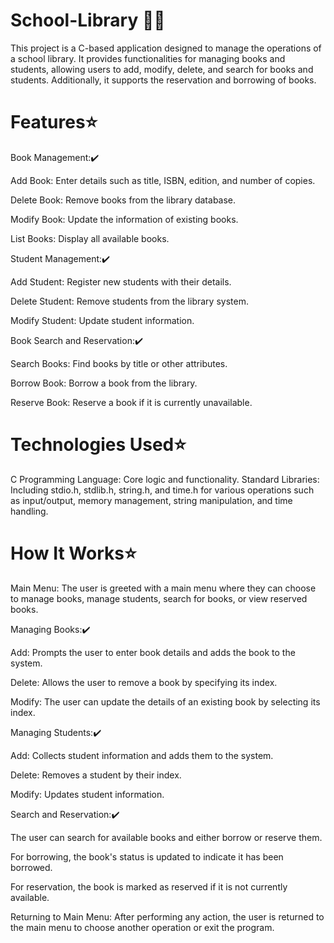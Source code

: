 # School-Library 📕✨
This project is a C-based application designed to manage the operations of a school library. It provides functionalities for managing books and students, allowing users to add, modify, delete, and search for books and students. Additionally, it supports the reservation and borrowing of books.

# Features⭐

Book Management:✔️

Add Book: Enter details such as title, ISBN, edition, and number of copies.

Delete Book: Remove books from the library database.

Modify Book: Update the information of existing books.

List Books: Display all available books.

Student Management:✔️

Add Student: Register new students with their details.

Delete Student: Remove students from the library system.

Modify Student: Update student information.

Book Search and Reservation:✔️

Search Books: Find books by title or other attributes.
 
Borrow Book: Borrow a book from the library.
 
Reserve Book: Reserve a book if it is currently unavailable.

# Technologies Used⭐
C Programming Language: Core logic and functionality.
Standard Libraries: Including stdio.h, stdlib.h, string.h, and time.h for various operations such as input/output, memory management, string manipulation, and time handling.

# How It Works⭐
Main Menu: The user is greeted with a main menu where they can choose to manage books, manage students, search for books, or view reserved books.

Managing Books:✔️

Add: Prompts the user to enter book details and adds the book to the system.

Delete: Allows the user to remove a book by specifying its index.

Modify: The user can update the details of an existing book by selecting its index.

Managing Students:✔️

Add: Collects student information and adds them to the system.

Delete: Removes a student by their index.

Modify: Updates student information.

Search and Reservation:✔️

The user can search for available books and either borrow or reserve them.

For borrowing, the book's status is updated to indicate it has been borrowed.

For reservation, the book is marked as reserved if it is not currently available.

Returning to Main Menu: After performing any action, the user is returned to the main menu to choose another operation or exit the program.
